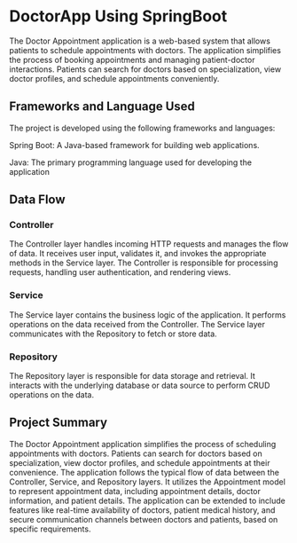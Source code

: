 # DoctorApp Using SpringBoot

The Doctor Appointment application is a web-based system that allows patients to schedule appointments with doctors. The application simplifies the process of booking appointments and managing patient-doctor interactions. Patients can search for doctors based on specialization, view doctor profiles, and schedule appointments conveniently.

## Frameworks and Language Used

The project is developed using the following frameworks and languages:

Spring Boot: A Java-based framework for building web applications.

Java: The primary programming language used for developing the application


## Data Flow

### Controller

The Controller layer handles incoming HTTP requests and manages the flow of data.
It receives user input, validates it, and invokes the appropriate methods in the Service layer.
The Controller is responsible for processing requests, handling user authentication, and rendering views.

### Service

The Service layer contains the business logic of the application.
It performs operations on the data received from the Controller.
The Service layer communicates with the Repository to fetch or store data.

### Repository

The Repository layer is responsible for data storage and retrieval.
It interacts with the underlying database or data source to perform CRUD operations on the data.

## Project Summary

The Doctor Appointment application simplifies the process of scheduling appointments with doctors. Patients can search for doctors based on specialization, view doctor profiles, and schedule appointments at their convenience. The application follows the typical flow of data between the Controller, Service, and Repository layers. It utilizes the Appointment model to represent appointment data, including appointment details, doctor information, and patient details. The application can be extended to include features like real-time availability of doctors, patient medical history, and secure communication channels between doctors and patients, based on specific requirements.
